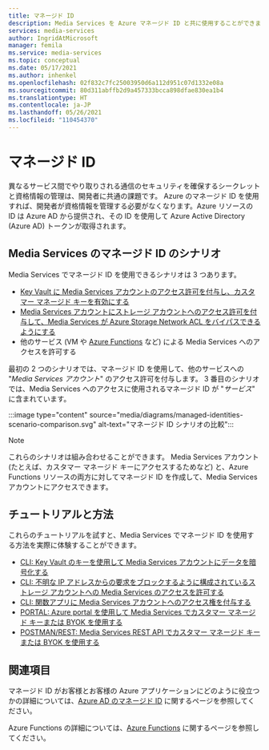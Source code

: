 ```yaml
---
title: マネージド ID
description: Media Services を Azure マネージド ID と共に使用することができます。
services: media-services
author: IngridAtMicrosoft
manager: femila
ms.service: media-services
ms.topic: conceptual
ms.date: 05/17/2021
ms.author: inhenkel
ms.openlocfilehash: 02f832c7fc25003950d6a112d951c07d1332e08a
ms.sourcegitcommit: 80d311abffb2d9a457333bcca898dfae830ea1b4
ms.translationtype: HT
ms.contentlocale: ja-JP
ms.lasthandoff: 05/26/2021
ms.locfileid: "110454370"
---
```

# <a name="managed-identities"></a>マネージド ID

異なるサービス間でやり取りされる通信のセキュリティを確保するシークレットと資格情報の管理は、開発者に共通の課題です。 Azure のマネージド ID を使用すれば、開発者が資格情報を管理する必要がなくなります。Azure リソースの ID は Azure AD から提供され、その ID を使用して Azure Active Directory (Azure AD) トークンが取得されます。

## <a name="media-services-managed-identity-scenarios"></a>Media Services のマネージド ID のシナリオ

Media Services でマネージド ID を使用できるシナリオは 3 つあります。

- [Key Vault に Media Services アカウントのアクセス許可を付与し、カスタマー マネージド キーを有効にする](security-encrypt-data-managed-identity-cli-tutorial.md)
- [Media Services アカウントにストレージ アカウントへのアクセス許可を付与して、Media Services が Azure Storage Network ACL をバイパスできるようにする](security-access-storage-managed-identity-cli-tutorial.md)
- 他のサービス (VM や [Azure Functions](security-function-app-managed-identity-cli-tutorial.md) など) による Media Services へのアクセスを許可する

最初の 2 つのシナリオでは、マネージド ID を使用して、他のサービスへの "*Media Services アカウント*" のアクセス許可を付与します。  3 番目のシナリオでは、Media Services へのアクセスに使用されるマネージド ID が "*サービス*" に含まれています。

:::image type="content" source="media/diagrams/managed-identities-scenario-comparison.svg" alt-text="マネージド ID シナリオの比較":::

> [!NOTE]
> これらのシナリオは組み合わせることができます。 Media Services アカウント (たとえば、カスタマー マネージド キーにアクセスするためなど) と、Azure Functions リソースの両方に対してマネージド ID を作成して、Media Services アカウントにアクセスできます。

## <a name="tutorials-and-how-tos"></a>チュートリアルと方法

これらのチュートリアルを試すと、Media Services でマネージド ID を使用する方法を実際に体験することができます。

- [CLI: Key Vault のキーを使用して Media Services アカウントにデータを暗号化する](security-encrypt-data-managed-identity-cli-tutorial.md)
- [CLI: 不明な IP アドレスからの要求をブロックするように構成されているストレージ アカウントへの Media Services のアクセスを許可する](security-access-storage-managed-identity-cli-tutorial.md)
- [CLI: 関数アプリに Media Services アカウントへのアクセス権を付与する](security-function-app-managed-identity-cli-tutorial.md)
- [PORTAL: Azure portal を使用して Media Services でカスタマー マネージド キーまたは BYOK を使用する](security-customer-managed-keys-portal-tutorial.md)
- [POSTMAN/REST: Media Services REST API でカスタマー マネージド キーまたは BYOK を使用する](security-customer-managed-keys-rest-postman-tutorial.md)

## <a name="further-reading"></a>関連項目

マネージド ID がお客様とお客様の Azure アプリケーションにどのように役立つかの詳細については、[Azure AD のマネージド ID](../../active-directory/managed-identities-azure-resources/overview.md) に関するページを参照してください。

Azure Functions の詳細については、[Azure Functions](../../azure-functions/functions-overview.md) に関するページを参照してください。
